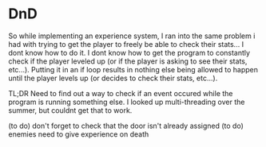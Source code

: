 # DnD


So while implementing an experience system, I ran into the same problem i had with trying to get the player
to freely be able to check their stats... I dont know how to do it. I dont know how to get the program to
constantly check if the player leveled up (or if the player is asking to see their stats, etc...).
Putting it in an if loop results in nothing else being allowed to happen until the player levels up
(or decides to check their stats, etc...).

TL;DR
Need to find out a way to check if an event occured while the program is running something else.
I looked up multi-threading over the summer, but couldnt get that to work.





(to do) don't forget to check that the door isn't already assigned
(to do) enemies need to give experience on death